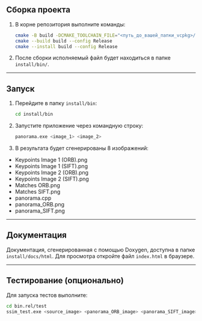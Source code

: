 ## **Сборка проекта**
1. В корне репозитория выполните команды:
    ```bash
    cmake -B build -DCMAKE_TOOLCHAIN_FILE="<путь_до_вашей_папки_vcpkg>/scripts/buildsystems/vcpkg.cmake"
    cmake --build build --config Release
    cmake --install build --config Release
    ```

2. После сборки исполняемый файл будет находиться в папке `install/bin/`.

---

## **Запуск**
 
1. Перейдите в папку `install/bin`:
    ```bash
    cd install/bin
    ```
2. Запустите приложение через командную строку:
    ```bash
    panorama.exe <image_1> <image_2>
    ```
3. В результата будет сгенерированы 8 изображений:
- Keypoints Image 1 (ORB).png
- Keypoints Image 1 (SIFT).png
- Keypoints Image 2 (ORB).png
- Keypoints Image 2 (SIFT).png
- Matches ORB.png
- Matches SIFT.png
- panorama.cpp
- panorama_ORB.png
- panorama_SIFT.png

---

## **Документация**
Документация, сгенерированная с помощью Doxygen, доступна в папке `install/docs/html`. Для просмотра откройте файл `index.html` в браузере.  

---

## **Тестирование** (опционально)
Для запуска тестов выполните:
```bash
cd bin.rel/test
ssim_test.exe <source_image> <panorama_ORB_image> <panorama_SIFT_image>
```
